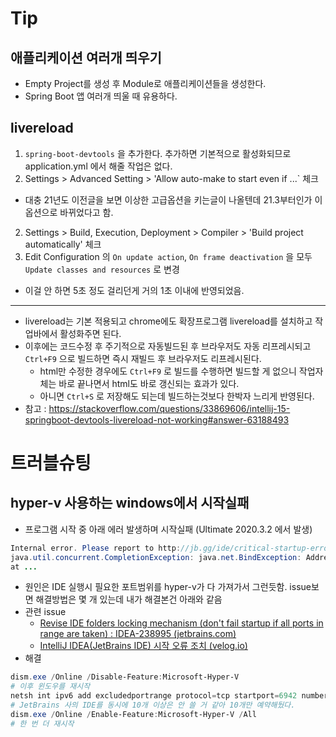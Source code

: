 # Tip



## 애플리케이션 여러개 띄우기

* Empty Project를 생성 후 Module로 애플리케이션들을 생성한다.
* Spring Boot 앱 여러개 띄울 때 유용하다.



## livereload

1. `spring-boot-devtools` 을 추가한다. 추가하면 기본적으로 활성화되므로 application.yml 에서 해줄 작업은 없다.
1. Settings > Advanced Setting > 'Allow auto-make to start even if ...` 체크
  * 대충 21년도 이전글을 보면 이상한 고급옵션을 키는글이 나올텐데 21.3부터인가 이 옵션으로 바뀌었다고 함.
2. Settings > Build, Execution, Deployment > Compiler > 'Build project automatically' 체크
3. Edit Configuration 의 `On update action`, `On frame deactivation` 을 모두 `Update classes and resources` 로 변경
  * 이걸 안 하면 5초 정도 걸리던게 거의 1초 이내에 반영되었음.

---

* livereload는 기본 적용되고 chrome에도 확장프로그램 livereload를 설치하고 작업바에서 활성화주면 된다.
* 이후에는 코드수정 후 주기적으로 자동빌드된 후 브라우저도 자동 리프레시되고 `Ctrl+F9` 으로 빌드하면 즉시 재빌드 후 브라우저도 리프레시된다.
  * html만 수정한 경우에도 `Ctrl+F9` 로 빌드를 수행하면 빌드할 게 없으니 작업자체는 바로 끝나면서 html도 바로 갱신되는 효과가 있다.
  * 아니면 `Ctrl+S` 로 저장해도 되는데 빌드하는것보다 한박자 느리게 반영된다.
* 참고 : https://stackoverflow.com/questions/33869606/intellij-15-springboot-devtools-livereload-not-working#answer-63188493





# 트러블슈팅



## hyper-v 사용하는 windows에서 시작실패



* 프로그램 시작 중 아래 에러 발생하며 시작실패 (Ultimate 2020.3.2 에서 발생)

```java
Internal error. Please report to http://jb.gg/ide/critical-startup-errors
java.util.concurrent.CompletionException: java.net.BindException: Address already in use: bind
at ...
```

* 원인은 IDE 실행시 필요한 포트범위를 hyper-v가 다 가져가서 그런듯함. issue보면 해결방법은 몇 개 있는데 내가 해결본건 아래와 같음
* 관련 issue
  * [Revise IDE folders locking mechanism (don't fail startup if all ports in range are taken) : IDEA-238995 (jetbrains.com)](https://youtrack.jetbrains.com/issue/IDEA-238995?_ga=2.210649425.536837968.1612074844-2146385194.1599746225)
  * [IntelliJ IDEA(JetBrains IDE) 시작 오류 조치 (velog.io)](https://velog.io/@erpsm92/IntelliJ-IDEAJetBrains-IDE-시작-오류-조치)
* 해결

```powershell
dism.exe /Online /Disable-Feature:Microsoft-Hyper-V
# 이후 윈도우를 재시작
netsh int ipv6 add excludedportrange protocol=tcp startport=6942 numberofports=10
# JetBrains 사의 IDE를 동시에 10개 이상은 안 쓸 거 같아 10개만 예약해뒀다.
dism.exe /Online /Enable-Feature:Microsoft-Hyper-V /All
# 한 번 더 재시작
```

